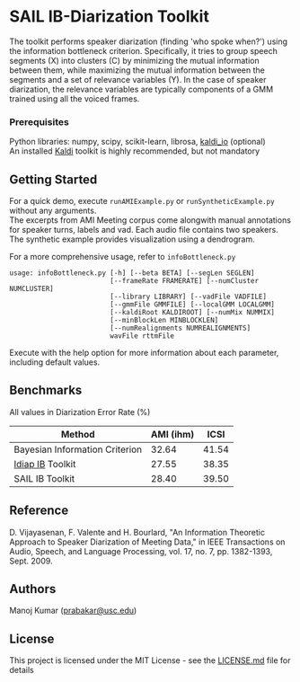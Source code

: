 # SAIL IB-Diarization Toolkit

The toolkit performs speaker diarization (finding 'who spoke when?') using the information bottleneck criterion. Specifically, it tries to group speech segments (X) into clusters \(C\) by minimizing the mutual information between them, while maximizing the mutual information between the segments and a set of relevance variables (Y). In the case of speaker diarization, the relevance variables are typically components of a GMM trained using all the voiced frames.

### Prerequisites

Python libraries: numpy, scipy, scikit-learn, librosa, [kaldi_io](https://github.com/vesis84/kaldi-io-for-python) (optional)  
An installed [Kaldi](https://github.com/kaldi-asr/kaldi) toolkit is highly recommended, but not mandatory

## Getting Started

For a quick demo, execute `runAMIExample.py` or `runSyntheticExample.py` without any arguments.   
The excerpts from AMI Meeting corpus come alongwith manual annotations for speaker turns, labels and vad. Each audio file contains two speakers. The synthetic example provides visualization using a dendrogram.

For a more comprehensive usage, refer to `infoBottleneck.py`
```
usage: infoBottleneck.py [-h] [--beta BETA] [--segLen SEGLEN] 
                         [--frameRate FRAMERATE] [--numCluster NUMCLUSTER]
                         [--library LIBRARY] [--vadFile VADFILE]
                         [--gmmFile GMMFILE] [--localGMM LOCALGMM]
                         [--kaldiRoot KALDIROOT] [--numMix NUMMIX]
                         [--minBlockLen MINBLOCKLEN]
                         [--numRealignments NUMREALIGNMENTS]
                         wavFile rttmFile
```
Execute with the help option for more information about each parameter, including default values. 

## Benchmarks
All values in Diarization Error Rate (%)

| Method | AMI (ihm)  | ICSI |
| -------------| ------------- | ------------- |
| Bayesian Information Criterion  | 32.64  | 41.54 |
| [Idiap IB](https://github.com/idiap/IBDiarization) Toolkit | 27.55 | 38.35 |
| SAIL IB Toolkit | 28.40  | 39.50 |

## Reference

D. Vijayasenan, F. Valente and H. Bourlard, "An Information Theoretic Approach to Speaker Diarization of Meeting Data," in IEEE Transactions on Audio, Speech, and Language Processing, vol. 17, no. 7, pp. 1382-1393, Sept. 2009.

## Authors

 Manoj Kumar (prabakar@usc.edu)

## License

This project is licensed under the MIT License - see the [LICENSE.md](LICENSE.md) file for details
